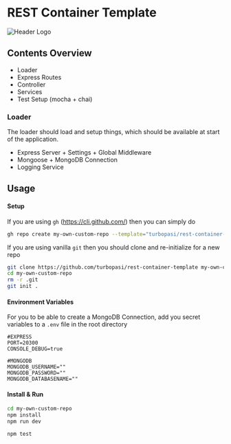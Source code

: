 # REST Container Template

![Header Logo](https://i.imgur.com/WR1l3CQ.png)

## Contents Overview
- Loader
- Express Routes 
- Controller
- Services
- Test Setup (mocha + chai)

### Loader
The loader should load and setup things, which should be available at start of the application.
- Express Server + Settings + Global Middleware
- Mongoose + MongoDB Connection
- Logging Service

## Usage

#### Setup
If you are using `gh` (https://cli.github.com/) then you can simply do
```bash
gh repo create my-own-custom-repo --template="turbopasi/rest-container-template"
```

If you are using vanilla `git` then you should clone and re-initialize for a new repo
```bash
git clone https://github.com/turbopasi/rest-container-template my-own-custom-repo
cd my-own-custom-repo
rm -r .git
git init .
```
#### Environment Variables
For you to be able to create a MongoDB Connection, add you secret variables to a `.env` file in the root directory
```env
#EXPRESS
PORT=20300
CONSOLE_DEBUG=true

#MONGODB
MONGODB_USERNAME=""
MONGODB_PASSWORD=""
MONGODB_DATABASENAME=""
```
#### Install & Run
```bash
cd my-own-custom-repo
npm install 
npm run dev
```
```bash
npm test
```